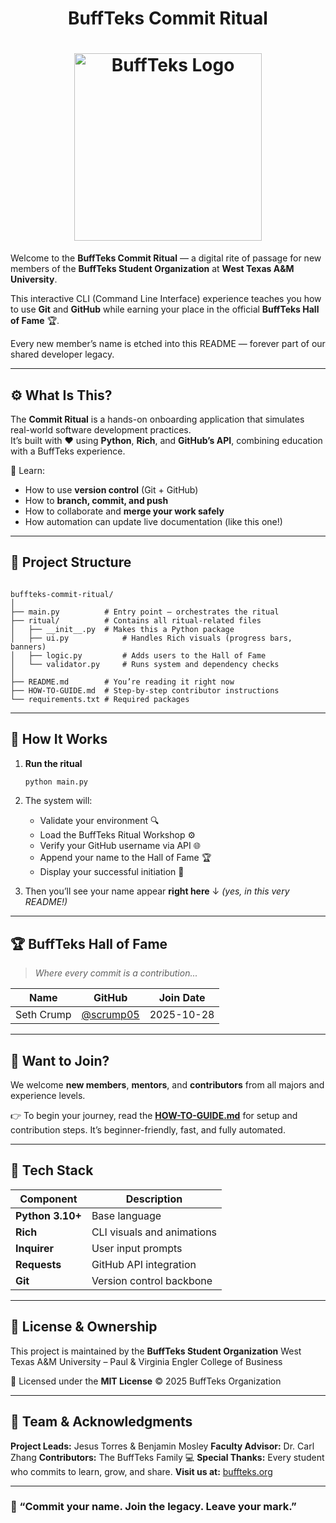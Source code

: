 <!-- need bufftek title center div -->
<div align="center"><h1>BuffTeks Commit Ritual</h1></div>

# <div align="center"><img src="https://buffteks.org/media/49d17137a37f59fb62acc5b5d87273bfff50039da527e3a2df5474c4.png" alt="BuffTeks Logo" width="300" /></div>


Welcome to the **BuffTeks Commit Ritual** — a digital rite of passage for new members of the **BuffTeks Student Organization** at **West Texas A&M University**.  

This interactive CLI (Command Line Interface) experience teaches you how to use **Git** and **GitHub** while earning your place in the official **BuffTeks Hall of Fame** 🏆.  

Every new member’s name is etched into this README — forever part of our shared developer legacy.

---

## ⚙️ What Is This?

The **Commit Ritual** is a hands-on onboarding application that simulates real-world software development practices.  
It’s built with ❤️ using **Python**, **Rich**, and **GitHub’s API**, combining education with a BuffTeks experience.

🧠 Learn:
- How to use **version control** (Git + GitHub)
- How to **branch, commit, and push**
- How to collaborate and **merge your work safely**
- How automation can update live documentation (like this one!)

---

## 🧱 Project Structure

````

buffteks-commit-ritual/
│
├── main.py          # Entry point – orchestrates the ritual
├── ritual/          # Contains all ritual-related files
│   ├── __init__.py  # Makes this a Python package
│   ├── ui.py            # Handles Rich visuals (progress bars, banners)
│   ├── logic.py         # Adds users to the Hall of Fame
│   └── validator.py     # Runs system and dependency checks
│
├── README.md        # You’re reading it right now
├── HOW-TO-GUIDE.md  # Step-by-step contributor instructions
└── requirements.txt # Required packages

````

---

## 🚀 How It Works

1. **Run the ritual**
   ```bash
   python main.py
   ````

2. The system will:
   * Validate your environment 🔍
   * Load the BuffTeks Ritual Workshop ⚙️
   * Verify your GitHub username via API 🌐
   * Append your name to the Hall of Fame 🏆
   * Display your successful initiation 🎉

3. Then you’ll see your name appear **right here** ↓
   *(yes, in this very README!)*

---

## 🏆 BuffTeks Hall of Fame

> *Where every commit is a contribution...*

| Name         | GitHub                                       | Join Date  |
| ------------ | -------------------------------------------- | ---------- |
| Seth Crump | [@scrump05](https://github.com/scrump05) | 2025-10-28 |

---

## 🧩 Want to Join?

We welcome **new members**, **mentors**, and **contributors** from all majors and experience levels.

👉 To begin your journey, read the **[HOW-TO-GUIDE.md](HOW-TO-GUIDE.md)** for setup and contribution steps.
It’s beginner-friendly, fast, and fully automated.

<!-- ---

## 💡 Why We Built This

We believe learning Git and GitHub shouldn’t be intimidating — it should be **interactive, visual, and fun**.
The BuffTeks Commit Ritual turns version control into a shared experience that celebrates collaboration.

Every new commit is a new BuffTeks story.
Every contribution strengthens our community.
And every name here marks a moment of growth. -->

---

## 🧰 Tech Stack

| Component        | Description                |
| ---------------- | -------------------------- |
| **Python 3.10+** | Base language              |
| **Rich**         | CLI visuals and animations |
| **Inquirer**     | User input prompts         |
| **Requests**     | GitHub API integration     |
| **Git**          | Version control backbone   |

---

## 📜 License & Ownership

This project is maintained by the **BuffTeks Student Organization**
West Texas A&M University – Paul & Virginia Engler College of Business

📄 Licensed under the **MIT License**
© 2025 BuffTeks Organization

---

## 👥 Team & Acknowledgments

**Project Leads:** Jesus Torres & Benjamin Mosley
**Faculty Advisor:** Dr. Carl Zhang
**Contributors:** The BuffTeks Family 💻
**Special Thanks:** Every student who commits to learn, grow, and share.
**Visit us at:** [buffteks.org](https://buffteks.org)

---

### 🐃 “Commit your name. Join the legacy. Leave your mark.”
